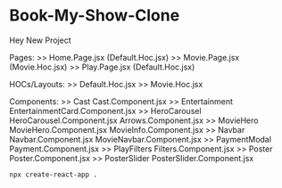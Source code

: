 # Book-My-Show-Clone

Hey New Project

Pages:
    >> Home.Page.jsx (Default.Hoc.jsx)
    >> Movie.Page.jsx (Movie.Hoc.jsx)
    >> Play.Page.jsx (Default.Hoc.jsx)

HOCs/Layouts:
    >> Default.Hoc.jsx
    >> Movie.Hoc.jsx

Components:
    >> Cast                Cast.Component.jsx
    >> Entertainment       EntertainmentCard.Component.jsx
    >> HeroCarousel        HeroCarousel.Component.jsx
                           Arrows.Component.jsx
    >> MovieHero           MovieHero.Component.jsx
                           MovieInfo.Component.jsx
    >> Navbar              Navbar.Component.jsx
                           MovieNavbar.Component.jsx
    >> PaymentModal        Payment.Component.jsx
    >> PlayFilters         Filters.Component.jsx
    >> Poster              Poster.Component.jsx
    >> PosterSlider        PosterSlider.Component.jsx

    npx create-react-app .